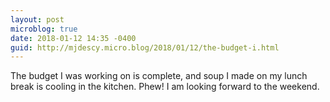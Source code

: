 ```yaml
---
layout: post
microblog: true
date: 2018-01-12 14:35 -0400
guid: http://mjdescy.micro.blog/2018/01/12/the-budget-i.html
---
```

The budget I was working on is complete, and soup I made on my lunch break is cooling in the kitchen. Phew! I am looking forward to the weekend.
